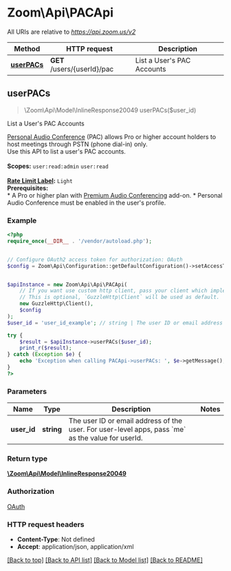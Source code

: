 # Zoom\Api\PACApi

All URIs are relative to *https://api.zoom.us/v2*

Method | HTTP request | Description
------------- | ------------- | -------------
[**userPACs**](PACApi.md#userPACs) | **GET** /users/{userId}/pac | List a User&#39;s PAC Accounts



## userPACs

> \Zoom\Api\Model\InlineResponse20049 userPACs($user_id)

List a User's PAC Accounts

[Personal Audio Conference](https://support.zoom.us/hc/en-us/articles/204517069-Getting-Started-with-Personal-Audio-Conference) (PAC) allows Pro or higher account holders to host meetings through PSTN (phone dial-in) only.<br>Use this API to list a user's PAC accounts.<br><br> **Scopes:** `user:read:admin` `user:read`<br> <br>  **[Rate Limit Label](https://marketplace.zoom.us/docs/api-reference/rate-limits#rate-limits):** `Light`<br> **Prerequisites:**<br> * A Pro or higher plan with [Premium Audio Conferencing](https://support.zoom.us/hc/en-us/articles/204517069-Getting-Started-with-Personal-Audio-Conference) add-on. * Personal Audio Conference must be enabled in the user's profile.

### Example

```php
<?php
require_once(__DIR__ . '/vendor/autoload.php');


// Configure OAuth2 access token for authorization: OAuth
$config = Zoom\Api\Configuration::getDefaultConfiguration()->setAccessToken('YOUR_ACCESS_TOKEN');


$apiInstance = new Zoom\Api\Api\PACApi(
    // If you want use custom http client, pass your client which implements `GuzzleHttp\ClientInterface`.
    // This is optional, `GuzzleHttp\Client` will be used as default.
    new GuzzleHttp\Client(),
    $config
);
$user_id = 'user_id_example'; // string | The user ID or email address of the user. For user-level apps, pass `me` as the value for userId.

try {
    $result = $apiInstance->userPACs($user_id);
    print_r($result);
} catch (Exception $e) {
    echo 'Exception when calling PACApi->userPACs: ', $e->getMessage(), PHP_EOL;
}
?>
```

### Parameters


Name | Type | Description  | Notes
------------- | ------------- | ------------- | -------------
 **user_id** | **string**| The user ID or email address of the user. For user-level apps, pass &#x60;me&#x60; as the value for userId. |

### Return type

[**\Zoom\Api\Model\InlineResponse20049**](../Model/InlineResponse20049.md)

### Authorization

[OAuth](../../README.md#OAuth)

### HTTP request headers

- **Content-Type**: Not defined
- **Accept**: application/json, application/xml

[[Back to top]](#) [[Back to API list]](../../README.md#documentation-for-api-endpoints)
[[Back to Model list]](../../README.md#documentation-for-models)
[[Back to README]](../../README.md)


